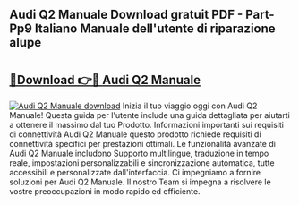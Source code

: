 ## Audi Q2 Manuale Download gratuit PDF - Part-Pp9 Italiano Manuale dell'utente di riparazione aIupe

# <h2><a href="http://df9dgh.blite.top/?on=Audi+Q2+Manuale">🔗Download 👉🔴 Audi Q2 Manuale</a></h2>

[![Audi Q2 Manuale download](https://i.imgur.com/lujVjoI.png)](http://df9dgh.blite.top/?on=Audi+Q2+Manuale)
Inizia il tuo viaggio oggi con Audi Q2 Manuale! Questa guida per l'utente include una guida dettagliata per aiutarti a ottenere il massimo dal tuo Prodotto. Informazioni importanti sui requisiti di connettività Audi Q2 Manuale questo prodotto richiede requisiti di connettività specifici per prestazioni ottimali. Le funzionalità avanzate di Audi Q2 Manuale includono Supporto multilingue, traduzione in tempo reale, impostazioni personalizzabili e sincronizzazione automatica, tutte accessibili e personalizzate dall'interfaccia. Ci impegniamo a fornire soluzioni per Audi Q2 Manuale. Il nostro Team si impegna a risolvere le vostre preoccupazioni in modo rapido ed efficiente.
